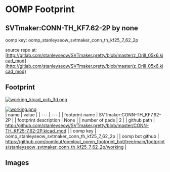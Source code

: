# OOMP Footprint  
## SVTmaker:CONN-TH_KF7.62-2P  by none  
  
oomp key: oomp_stanleyseow_svtmaker_conn_th_kf25_7_62_2p  
  
source repo at: [http://gitlab.com/stanleyseow/SVTmaker.pretty/blob/master/z_Drill_05x6.kicad_mod](http://gitlab.com/stanleyseow/SVTmaker.pretty/blob/master/z_Drill_05x6.kicad_mod)  
## Footprint  
  
[![working_kicad_pcb_3d.png](working_kicad_pcb_3d_600.png)](working_kicad_pcb_3d.png)  
  
[![working.png](working_600.png)](working.png)  
| name | value | 
| --- | --- | 
| footprint name | SVTmaker:CONN-TH_KF7.62-2P | 
| footprint description | None | 
| number of pads | 2 | 
| github path | http://github.com/stanleyseow/SVTmaker.pretty/blob/master/CONN-TH_KF25-7.62-2P.kicad_mod | 
| oomp key | oomp_stanleyseow_svtmaker_conn_th_kf25_7_62_2p | 
| oomp bot github | https://github.com/oomlout/oomlout_oomp_footprint_bot/tree/main/footprints/stanleyseow_svtmaker_conn_th_kf25_7_62_2p/working | 
## Images  
